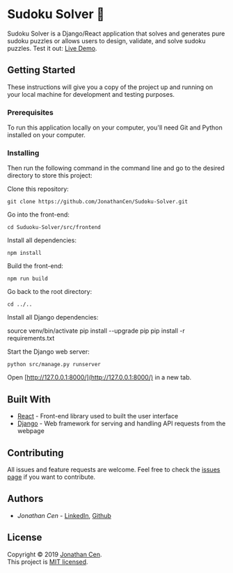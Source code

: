 # Sudoku Solver 🔢

Sudoku Solver is a Django/React application that solves and generates pure sudoku puzzles or allows users to design, validate, and solve sudoku puzzles. Test it out: [Live Demo](ADDRESS).

## Getting Started

These instructions will give you a copy of the project up and running on
your local machine for development and testing purposes.

### Prerequisites

To run this application locally on your computer, you'll need Git and Python installed on your computer.

### Installing

Then run the following command in the command line and go to the desired directory to store this project:

Clone this repository:

    git clone https://github.com/JonathanCen/Sudoku-Solver.git

Go into the front-end:

    cd Suduoku-Solver/src/frontend

Install all dependencies:

    npm install

Build the front-end:

    npm run build

Go back to the root directory:

    cd ../..

Install all Django dependencies:

source venv/bin/activate
pip install --upgrade pip
pip install -r requirements.txt

Start the Django web server:

    python src/manage.py runserver

Open [http://127.0.0.1:8000/](http://127.0.0.1:8000/) in a new tab.

## Built With

- [React](https://reactjs.org/) - Front-end library used to built the user interface
- [Django](https://www.djangoproject.com/) - Web framework for serving and handling API requests from the webpage

## Contributing

All issues and feature requests are welcome.
Feel free to check the [issues page](https://github.com/JonathanCen/Sudoku-Solver/issues) if you want to contribute.

## Authors

- _Jonathan Cen_ - [LinkedIn](https://www.linkedin.com/in/jonathancen/), [Github](https://github.com/JonathanCen)

## License

Copyright © 2019 [Jonathan Cen](<ADD PERSONAL WEBSITE LINK>).\
This project is [MIT licensed](https://github.com/JonathanCen/Sudoku-Solver/blob/main/LICENSE).
